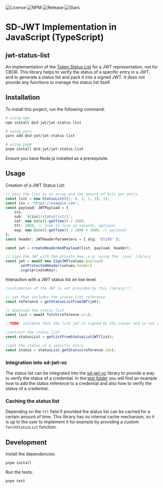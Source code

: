 ![License](https://img.shields.io/github/license/openwallet-foundation-labs/sd-jwt-js.svg)
![NPM](https://img.shields.io/npm/v/%40sd-jwt%2Fhash)
![Release](https://img.shields.io/github/v/release/openwallet-foundation-labs/sd-jwt-js)
![Stars](https://img.shields.io/github/stars/openwallet-foundation-labs/sd-jwt-js)

# SD-JWT Implementation in JavaScript (TypeScript)

## jwt-status-list
An implementation of the [Token Status List](https://datatracker.ietf.org/doc/draft-ietf-oauth-status-list/) for a JWT representation, not for CBOR.
This library helps to verify the status of a specific entry in a JWT, and to generate a status list and pack it into a signed JWT. It does not provide any functions to manage the status list itself.



## Installation

To install this project, run the following command:

```bash
# using npm
npm install @sd-jwt/jwt-status-list

# using yarn
yarn add @sd-jwt/jwt-status-list

# using pnpm
pnpm install @sd-jwt/jwt-status-list
```

Ensure you have Node.js installed as a prerequisite.
## Usage

Creation of a JWT Status List:
```typescript
// pass the list as an array and the amount of bits per entry.
const list = new StatusList([1, 0, 1, 1, 1], 1);
const iss = 'https://example.com';
const payload: JWTPayload = {
    iss,
    sub: `${iss}/statuslist/1`,
    iat: new Date().getTime() / 1000,
    ttl: 3000, // time to live in seconds, optional
    exp: new Date().getTime() / 1000 + 3600, // optional
};
const header: JWTHeaderParameters = { alg: 'ES256' };

const jwt = createHeaderAndPayload(list, payload, header);

// Sign the JWT with the private key, e.g. using the `jose` library
const jwt = await new SignJWT(values.payload)
      .setProtectedHeader(values.header)
      .sign(privateKey);

```

Interaction with a JWT status list on low level:
```typescript
//validation of the JWT is not provided by this library!!!

// jwt that includes the status list reference
const reference = getStatusListFromJWT(jwt);

// download the status list
const list = await fetch(reference.uri);

//TODO: validate that the list jwt is signed by the issuer and is not expired!!!

//extract the status list
const statusList = getListFromStatusListJWT(list);

//get the status of a specific entry
const status = statusList.getStatus(reference.idx);
```

### Integration into sd-jwt-vc
The status list can be integrated into the [sd-jwt-vc](../sd-jwt-vc/README.md) library to provide a way to verify the status of a credential. In the [test folder](../sd-jwt-vc/src/test/index.spec.ts) you will find an example how to add the status reference to a credential and also how to verify the status of a credential.

### Caching the status list
Depending on the  `ttl` field if provided the status list can be cached for a certain amount of time. This library has no internal cache mechanism, so it is up to the user to implement it for example by providing a custom `fetchStatusList` function.

## Development

Install the dependencies:

```bash
pnpm install
```

Run the tests:

```bash
pnpm test
```
